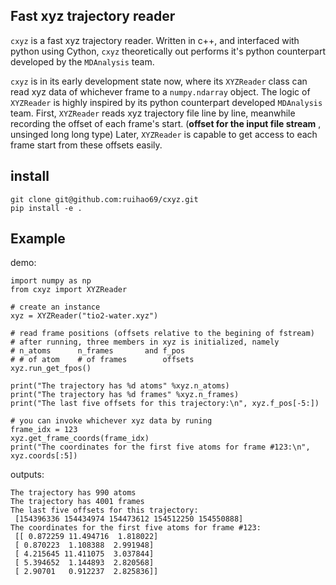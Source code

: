 ## Fast xyz trajectory reader

`cxyz` is a fast xyz trajectory reader. Written in c++, and interfaced with python using Cython, `cxyz` theoretically out performs it's python counterpart developed by the `MDAnalysis` team. 

`cxyz` is in its early development state now, where its `XYZReader` class can read xyz data of whichever frame to a `numpy.ndarray` object. The logic of `XYZReader` is highly inspired by its python counterpart developed `MDAnalysis` team. First, `XYZReader` reads xyz trajectory file line by line, meanwhile recording the offset of each frame's start. (**offset for the input file stream** , unsinged long long type) Later, `XYZReader` is capable to get access to each frame start from these offsets easily.

## install

``` shell
git clone git@github.com:ruihao69/cxyz.git
pip install -e .
```

## Example

demo:
```
import numpy as np
from cxyz import XYZReader

# create an instance
xyz = XYZReader("tio2-water.xyz")

# read frame positions (offsets relative to the begining of fstream)
# after running, three members in xyz is initialized, namely
# n_atoms      n_frames       and f_pos
# # of atom    # of frames        offsets
xyz.run_get_fpos()

print("The trajectory has %d atoms" %xyz.n_atoms)
print("The trajectory has %d frames" %xyz.n_frames)
print("The last five offsets for this trajectory:\n", xyz.f_pos[-5:])

# you can invoke whichever xyz data by runing
frame_idx = 123
xyz.get_frame_coords(frame_idx)
print("The coordinates for the first five atoms for frame #123:\n", xyz.coords[:5])
```

outputs:
```
The trajectory has 990 atoms
The trajectory has 4001 frames
The last five offsets for this trajectory:
 [154396336 154434974 154473612 154512250 154550888]
The coordinates for the first five atoms for frame #123:
 [[ 0.872259 11.494716  1.818022]
 [ 0.870223  1.108388  2.991948]
 [ 4.215645 11.411075  3.037844]
 [ 5.394652  1.144893  2.820568]
 [ 2.90701   0.912237  2.825836]]
```